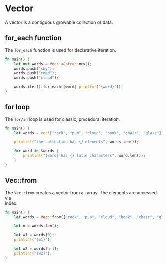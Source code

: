 # Vector 

A vector is a contiguous growable collection of data.  

## for_each function

The `for_each` function is used for declarative iteration.  

```rust
fn main() {
    let mut words = Vec::<&str>::new();
    words.push("sky");
    words.push("road");
    words.push("cloud");

    words.iter().for_each(|word| println!("{word}"));
}
```

## for loop

The `for/in` loop is used for classic, procedural iteration.  

```rust
fn main() {
    let words = vec!["rock", "pub", "cloud", "book", "chair", "glass"];

    println!("the collection has {} elements", words.len());

    for word in &words {
        println!("{word} has {} latin characters", word.len());
    }
}
```

## Vec::from

The `Vec::from` creates a vector from an array. The elements are accessed via  
index.  

```rust
fn main() {
    let words = Vec::from(["rock", "pub", "cloud", "book", "chair", "glass"]);

    let n = words.len();

    let w1 = words[0];
    println!("{w1}");

    let w2 = words[n-1];
    println!("{w2}");
}
```
